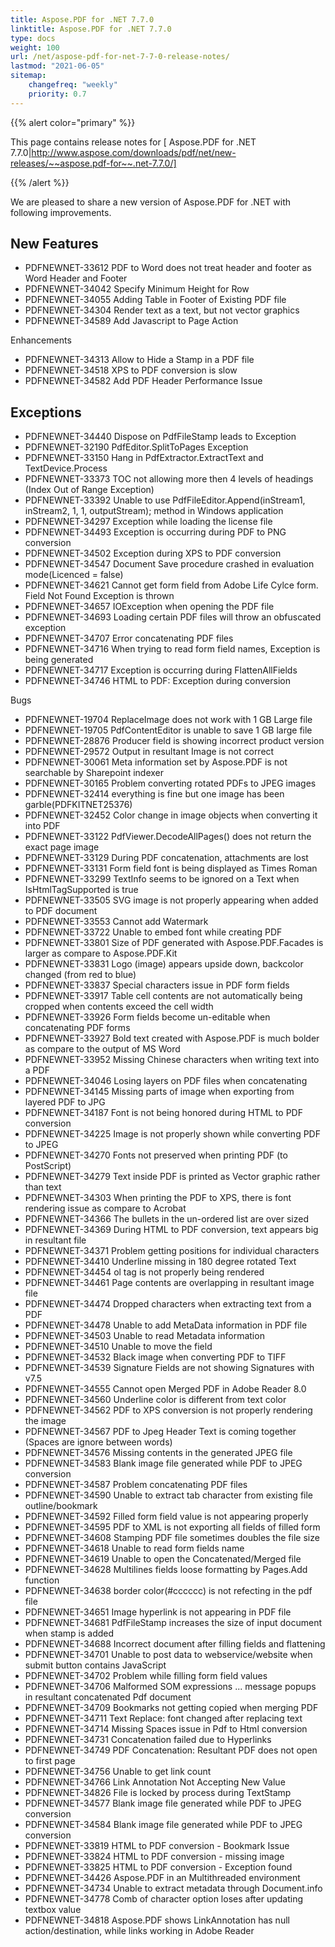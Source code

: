 ```yaml
---
title: Aspose.PDF for .NET 7.7.0
linktitle: Aspose.PDF for .NET 7.7.0
type: docs
weight: 100
url: /net/aspose-pdf-for-net-7-7-0-release-notes/
lastmod: "2021-06-05"
sitemap:
    changefreq: "weekly"
    priority: 0.7
---
```


{{% alert color="primary" %}}

This page contains release notes for [ Aspose.PDF for .NET 7.7.0|http://www.aspose.com/downloads/pdf/net/new-releases/~~aspose.pdf-for~~.net-7.7.0/]

{{% /alert %}}

We are pleased to share a new version of Aspose.PDF for .NET with following improvements.
## **New Features**
- PDFNEWNET-33612 PDF to Word does not treat header and footer as Word Header and Footer
- PDFNEWNET-34042 Specify Minimum Height for Row
- PDFNEWNET-34055 Adding Table in Footer of Existing PDF file
- PDFNEWNET-34304 Render text as a text, but not vector graphics
- PDFNEWNET-34589 Add Javascript to Page Action

Enhancements

- PDFNEWNET-34313 Allow to Hide a Stamp in a PDF file
- PDFNEWNET-34518 XPS to PDF conversion is slow
- PDFNEWNET-34582 Add PDF Header Performance Issue
## **Exceptions**
- PDFNEWNET-34440 Dispose on PdfFileStamp leads to Exception
- PDFNEWNET-32190 PdfEditor.SplitToPages Exception
- PDFNEWNET-33150 Hang in PdfExtractor.ExtractText and TextDevice.Process
- PDFNEWNET-33373 TOC not allowing more then 4 levels of headings (Index Out of Range Exception)
- PDFNEWNET-33392 Unable to use PdfFileEditor.Append(inStream1, inStream2, 1, 1, outputStream); method in Windows application
- PDFNEWNET-34297 Exception while loading the license file
- PDFNEWNET-34493 Exception is occurring during PDF to PNG conversion
- PDFNEWNET-34502 Exception during XPS to PDF conversion
- PDFNEWNET-34547 Document Save procedure crashed in evaluation mode(Licenced = false)
- PDFNEWNET-34621 Cannot get form field from Adobe Life Cylce form. Field Not Found Exception is thrown
- PDFNEWNET-34657 IOException when opening the PDF file
- PDFNEWNET-34693 Loading certain PDF files will throw an obfuscated exception
- PDFNEWNET-34707 Error concatenating PDF files
- PDFNEWNET-34716 When trying to read form field names, Exception is being generated
- PDFNEWNET-34717 Exception is occurring during FlattenAllFields
- PDFNEWNET-34746 HTML to PDF: Exception during conversion

Bugs

- PDFNEWNET-19704 ReplaceImage does not work with 1 GB Large file
- PDFNEWNET-19705 PdfContentEditor is unable to save 1 GB large file
- PDFNEWNET-28876 Producer field is showing incorrect product version
- PDFNEWNET-29572 Output in resultant Image is not correct
- PDFNEWNET-30061 Meta information set by Aspose.PDF is not searchable by Sharepoint indexer
- PDFNEWNET-30165 Problem converting rotated PDFs to JPEG images
- PDFNEWNET-32414 everything is fine but one image has been garble(PDFKITNET25376)
- PDFNEWNET-32452 Color change in image objects when converting it into PDF
- PDFNEWNET-33122 PdfViewer.DecodeAllPages() does not return the exact page image
- PDFNEWNET-33129 During PDF concatenation, attachments are lost
- PDFNEWNET-33131 Form field font is being displayed as Times Roman
- PDFNEWNET-33299 TextInfo seems to be ignored on a Text when IsHtmlTagSupported is true
- PDFNEWNET-33505 SVG image is not properly appearing when added to PDF document
- PDFNEWNET-33553 Cannot add Watermark
- PDFNEWNET-33722 Unable to embed font while creating PDF
- PDFNEWNET-33801 Size of PDF generated with Aspose.PDF.Facades is larger as compare to Aspose.PDF.Kit
- PDFNEWNET-33831 Logo (image) appears upside down, backcolor changed (from red to blue)
- PDFNEWNET-33837 Special characters issue in PDF form fields
- PDFNEWNET-33917 Table cell contents are not automatically being cropped when contents exceed the cell width
- PDFNEWNET-33926 Form fields become un-editable when concatenating PDF forms
- PDFNEWNET-33927 Bold text created with Aspose.PDF is much bolder as compare to the output of MS Word
- PDFNEWNET-33952 Missing Chinese characters when writing text into a PDF
- PDFNEWNET-34046 Losing layers on PDF files when concatenating
- PDFNEWNET-34145 Missing parts of image when exporting from layered PDF to JPG
- PDFNEWNET-34187 Font is not being honored during HTML to PDF conversion
- PDFNEWNET-34225 Image is not properly shown while converting PDF to JPEG
- PDFNEWNET-34270 Fonts not preserved when printing PDF (to PostScript)
- PDFNEWNET-34279 Text inside PDF is printed as Vector graphic rather than text
- PDFNEWNET-34303 When printing the PDF to XPS, there is font rendering issue as compare to Acrobat
- PDFNEWNET-34366 The bullets in the un-ordered list are over sized
- PDFNEWNET-34369 During HTML to PDF conversion, text appears big in resultant file
- PDFNEWNET-34371 Problem getting positions for individual characters
- PDFNEWNET-34410 Underline missing in 180 degree rotated Text
- PDFNEWNET-34454 ol tag is not properly being rendered
- PDFNEWNET-34461 Page contents are overlapping in resultant image file
- PDFNEWNET-34474 Dropped characters when extracting text from a PDF
- PDFNEWNET-34478 Unable to add MetaData information in PDF file
- PDFNEWNET-34503 Unable to read Metadata information
- PDFNEWNET-34510 Unable to move the field
- PDFNEWNET-34532 Black image when converting PDF to TIFF
- PDFNEWNET-34539 Signature Fields are not showing Signatures with v7.5
- PDFNEWNET-34555 Cannot open Merged PDF in Adobe Reader 8.0
- PDFNEWNET-34560 Underline color is different from text color
- PDFNEWNET-34562 PDF to XPS conversion is not properly rendering the image
- PDFNEWNET-34567 PDF to Jpeg Header Text is coming together (Spaces are ignore between words)
- PDFNEWNET-34576 Missing contents in the generated JPEG file
- PDFNEWNET-34583 Blank image file generated while PDF to JPEG conversion
- PDFNEWNET-34587 Problem concatenating PDF files
- PDFNEWNET-34590 Unable to extract tab character from existing file outline/bookmark
- PDFNEWNET-34592 Filled form field value is not appearing properly
- PDFNEWNET-34595 PDF to XML is not exporting all fields of filled form
- PDFNEWNET-34608 Stamping PDF file sometimes doubles the file size
- PDFNEWNET-34618 Unable to read form fields name
- PDFNEWNET-34619 Unable to open the Concatenated/Merged file
- PDFNEWNET-34628 Multilines fields loose formatting by Pages.Add function
- PDFNEWNET-34638 border color(#cccccc) is not refecting in the pdf file
- PDFNEWNET-34651 Image hyperlink is not appearing in PDF file
- PDFNEWNET-34681 PdfFileStamp increases the size of input document when stamp is added
- PDFNEWNET-34688 Incorrect document after filling fields and flattening
- PDFNEWNET-34701 Unable to post data to webservice/website when submit button contains JavaScript
- PDFNEWNET-34702 Problem while filling form field values
- PDFNEWNET-34706 Malformed SOM expressions ... message popups in resultant concatenated Pdf document
- PDFNEWNET-34709 Bookmarks not getting copied when merging PDF
- PDFNEWNET-34711 Text Replace: font changed after replacing text
- PDFNEWNET-34714 Missing Spaces issue in Pdf to Html conversion
- PDFNEWNET-34731 Concatenation failed due to Hyperlinks
- PDFNEWNET-34749 PDF Concatenation: Resultant PDF does not open to first page
- PDFNEWNET-34756 Unable to get link count
- PDFNEWNET-34766 Link Annotation Not Accepting New Value
- PDFNEWNET-34826 File is locked by process during TextStamp
- PDFNEWNET-34577 Blank image file generated while PDF to JPEG conversion
- PDFNEWNET-34584 Blank image file generated while PDF to JPEG conversion
- PDFNEWNET-33819 HTML to PDF conversion - Bookmark Issue
- PDFNEWNET-33824 HTML to PDF conversion - missing image
- PDFNEWNET-33825 HTML to PDF conversion - Exception found
- PDFNEWNET-34426 Aspose.PDF in an Multithreaded environment
- PDFNEWNET-34734 Unable to extract metadata through Document.info
- PDFNEWNET-34778 Comb of character option loses after updating textbox value
- PDFNEWNET-34818 Aspose.PDF shows LinkAnnotation has null action/destination, while links working in Adobe Reader
